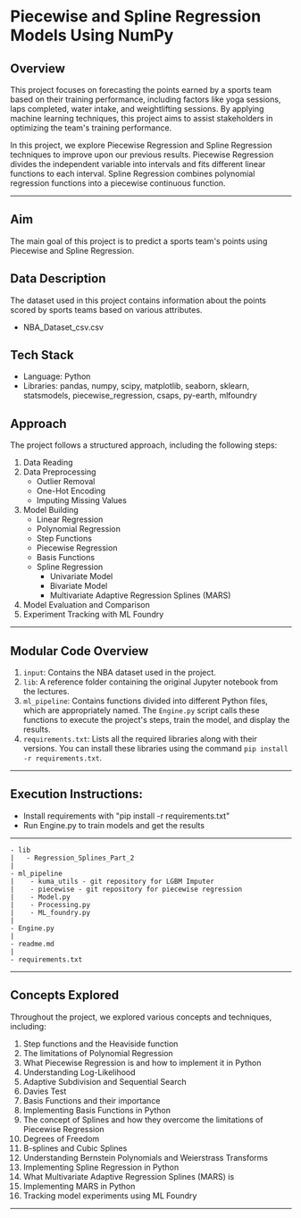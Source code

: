 # Piecewise and Spline Regression Models Using NumPy

## Overview
This project focuses on forecasting the points earned by a sports team based on their training performance, including factors like yoga sessions, laps completed, water intake, and weightlifting sessions. By applying machine learning techniques, this project aims to assist stakeholders in optimizing the team's training performance.

In this project, we explore Piecewise Regression and Spline Regression techniques to improve upon our previous results. Piecewise Regression divides the independent variable into intervals and fits different linear functions to each interval. Spline Regression combines polynomial regression functions into a piecewise continuous function.


---

## Aim
The main goal of this project is to predict a sports team's points using Piecewise and Spline Regression.

## Data Description
The dataset used in this project contains information about the points scored by sports teams based on various attributes.
 - NBA_Dataset_csv.csv

## Tech Stack
- Language: Python
- Libraries: pandas, numpy, scipy, matplotlib, seaborn, sklearn, statsmodels, piecewise_regression, csaps, py-earth, mlfoundry

## Approach
The project follows a structured approach, including the following steps:
1. Data Reading
2. Data Preprocessing
   - Outlier Removal
   - One-Hot Encoding
   - Imputing Missing Values
3. Model Building
   - Linear Regression
   - Polynomial Regression
   - Step Functions
   - Piecewise Regression
   - Basis Functions
   - Spline Regression
     - Univariate Model
     - Bivariate Model
     - Multivariate Adaptive Regression Splines (MARS)
4. Model Evaluation and Comparison
5. Experiment Tracking with ML Foundry

---

## Modular Code Overview

1. `input`: Contains the NBA dataset used in the project.
2. `lib`: A reference folder containing the original Jupyter notebook from the lectures.
3. `ml_pipeline`: Contains functions divided into different Python files, which are appropriately named. The `Engine.py` script calls these functions to execute the project's steps, train the model, and display the results.
4. `requirements.txt`: Lists all the required libraries along with their versions. You can install these libraries using the command `pip install -r requirements.txt`.

---

## Execution Instructions:
* Install requirements with "pip install -r requirements.txt"
* Run Engine.py to train models and get the results

---
```
- lib
|   - Regression_Splines_Part_2
|
- ml_pipeline
|    - kuma_utils - git repository for LGBM Imputer
|    - piecewise - git repository for piecewise regression
|    - Model.py
|    - Processing.py
|    - ML_foundry.py
|
- Engine.py
|
- readme.md
|
- requirements.txt
```
---

## Concepts Explored

Throughout the project, we explored various concepts and techniques, including:
1. Step functions and the Heaviside function
2. The limitations of Polynomial Regression
3. What Piecewise Regression is and how to implement it in Python
4. Understanding Log-Likelihood
5. Adaptive Subdivision and Sequential Search
6. Davies Test
7. Basis Functions and their importance
8. Implementing Basis Functions in Python
9. The concept of Splines and how they overcome the limitations of Piecewise Regression
10. Degrees of Freedom
11. B-splines and Cubic Splines
12. Understanding Bernstein Polynomials and Weierstrass Transforms
13. Implementing Spline Regression in Python
14. What Multivariate Adaptive Regression Splines (MARS) is
15. Implementing MARS in Python
16. Tracking model experiments using ML Foundry


---











